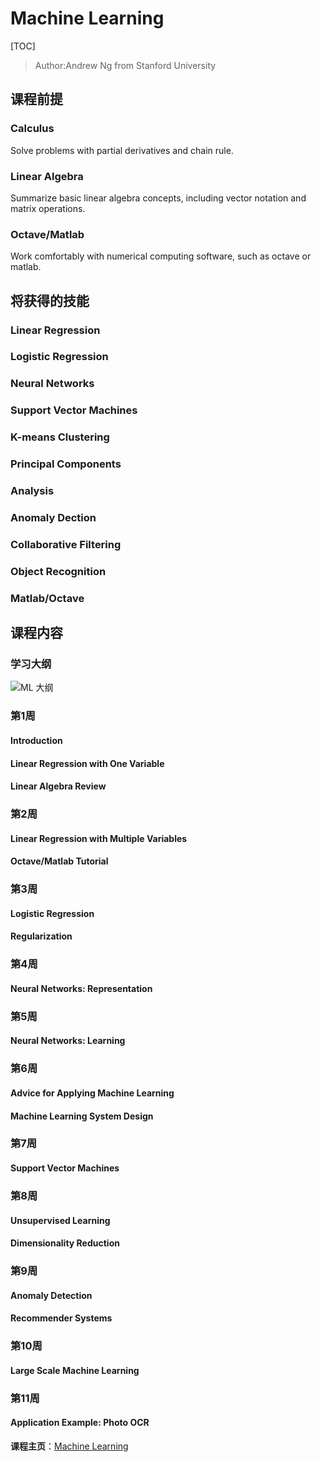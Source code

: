# Machine Learning 

[TOC]

> Author:Andrew Ng from Stanford University

## 课程前提
### Calculus
Solve problems with partial derivatives and chain rule.
### Linear Algebra
Summarize basic linear algebra concepts, including vector notation and matrix operations.
### Octave/Matlab
Work comfortably with numerical computing software, such as octave or matlab.

## 将获得的技能
### Linear Regression
### Logistic Regression
### Neural Networks
### Support Vector Machines
### K-means Clustering
### Principal Components
### Analysis
### Anomaly Dection
### Collaborative Filtering
### Object Recognition
### Matlab/Octave

## 课程内容
### 学习大纲
![ML 大纲](http://note.youdao.com/yws/api/personal/file/WEB93a2bd223622a7e1a09e6e80530884e5?method=download&shareKey=3e41794125b3218fad8b762f1d938129)

### 第1周
#### Introduction

#### Linear Regression with One Variable

#### Linear Algebra Review

### 第2周
#### Linear Regression with Multiple Variables

#### Octave/Matlab Tutorial

### 第3周
#### Logistic Regression

#### Regularization

### 第4周
#### Neural Networks: Representation

### 第5周
#### Neural Networks: Learning

### 第6周
#### Advice for Applying Machine Learning

#### Machine Learning System Design

### 第7周
#### Support Vector Machines

### 第8周
#### Unsupervised Learning

#### Dimensionality Reduction

### 第9周
#### Anomaly Detection

#### Recommender Systems

### 第10周
#### Large Scale Machine Learning

### 第11周
#### Application Example: Photo OCR


**课程主页**：[Machine Learning](https://www.coursera.org/learn/machine-learning)
